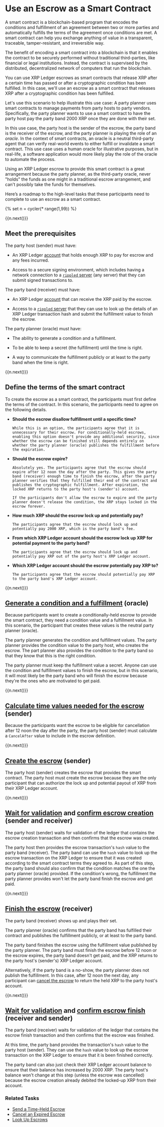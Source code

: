 # Use an Escrow as a Smart Contract

A smart contract is a blockchain-based program that encodes the conditions and fulfillment of an agreement between two or more parties and automatically fulfills the terms of the agreement once conditions are met. A smart contract can help you exchange anything of value in a transparent, traceable, tamper-resistant, and irreversible way.

The benefit of encoding a smart contract into a blockchain is that it enables the contract to be securely performed without traditional third-parties, like financial or legal institutions. Instead, the contract is supervised by the distributed, decentralized network of computers that run the blockchain.

You can use XRP Ledger escrows as smart contracts that release XRP after a certain time has passed or after a cryptographic condition has been fulfilled. In this case, we'll use an escrow as a smart contract that releases XRP after a cryptographic condition has been fulfilled.

Let's use this scenario to help illustrate this use case: A party planner uses smart contracts to manage payments from party hosts to party vendors. Specifically, the party planner wants to use a smart contract to have the party host pay the party band 2000 XRP once they are done with their set.

In this use case, the party host is the sender of the escrow, the party band is the receiver of the escrow, and the party planner is playing the role of an _oracle_. In the context of smart contracts, an oracle is a neutral third-party agent that can verify real-world events to either fulfill or invalidate a smart contract. This use case uses a human oracle for illustrative purposes, but in real-life, a software application would more likely play the role of the oracle to automate the process.

Using an XRP Ledger escrow to provide this smart contract is a great arrangement because the party planner, as the third-party oracle, never "holds" the funds as one might in a traditional escrow arrangement, and can't possibly take the funds for themselves.

Here’s a roadmap to the high-level tasks that these participants need to complete to use an escrow as a smart contract.



{% set n = cycler(* range(1,99)) %}
<!-- USE_CASE_STEPS_START -->
<span class="use-case-step-num">{{n.next()}}</span>
## Meet the prerequisites

The party host (sender) must have:

- An XRP Ledger [account](accounts.html#creating-accounts) that holds enough XRP to pay for escrow and any fees incurred.

- Access to a secure signing environment, which includes having a network connection to a [`rippled` server](install-rippled.html) (any server) that they can submit signed transactions to. <!--#{ once set up secure signing tutorial is available, link to it from here }# -->

The party band (receiver) must have:

- An XRP Ledger [account](accounts.html#creating-accounts) that can receive the XRP paid by the escrow.

- Access to a [`rippled` server](install-rippled.html) that they can use to look up the details of an XRP Ledger transaction hash and submit the fulfillment value to finish the escrow.

The party planner (oracle) must have:

- The ability to generate a condition and a fulfillment.

- To be able to keep a secret (the fulfillment) until the time is right.

- A way to communicate the fulfillment publicly or at least to the party band when the time is right.



<span class="use-case-step-num">{{n.next()}}</span>
## Define the terms of the smart contract

To create the escrow as a smart contract, the participants must first define the terms of the contract. In this scenario, the participants need to agree on the following details.

- **Should the escrow disallow fulfillment until a specific time?**

      While this is an option, the participants agree that it is unnecessary for their escrow. For conditionally-held escrows, enabling this option doesn't provide any additional security, since whether the escrow can be finished still depends entirely on whether the party planner (oracle) publishes the fulfillment before the expiration.

- **Should the escrow expire?**

      Absolutely yes. The participants agree that the escrow should expire after 12 noon the day after the party. This gives the party band (receiver) enough time to finish the escrow, after the party planner verifies that they fulfilled their end of the contract and publishes the cryptographic fulfillment. After expiration, the locked XRP returns to the party host's (sender's) account.

      If the participants don't allow the escrow to expire and the party planner doesn't release the condition, the XRP stays locked in the escrow forever.

- **How much XRP should the escrow lock up and potentially pay?**

      The participants agree that the escrow should lock up and potentially pay 2000 XRP, which is the party band's fee.

- **From which XRP Ledger account should the escrow lock up XRP for potential payment to the party band?**

      The participants agree that the escrow should lock up and potentially pay XRP out of the party host's XRP Ledger account.

- **Which XRP Ledger account should the escrow potentially pay XRP to?**

      The participants agree that the escrow should potentially pay XRP to the party band's XRP Ledger account.



<span class="use-case-step-num">{{n.next()}}</span>
## [Generate a condition and a fulfillment](send-a-conditionally-held-escrow.html#1-generate-condition-and-fulfillment) (oracle)

Because participants want to create a conditionally-held escrow to provide the smart contract, they need a condition value and a fulfillment value. In this scenario, the participant that creates these values is the neutral party planner (oracle).

The party planner generates the condition and fulfillment values. The party planner provides the condition value to the party host, who creates the escrow. The part planner also provides the condition to the party band so that they know that this is the right condition.

The party planner must keep the fulfillment value a secret. Anyone can use the condition and fulfillment values to finish the escrow, but in this scenario, it will most likely be the party band who will finish the escrow because they're the ones who are motivated to get paid.



<span class="use-case-step-num">{{n.next()}}</span>
## [Calculate time values needed for the escrow](send-a-conditionally-held-escrow.html#2-calculate-release-or-cancel-time) (sender)

Because the participants want the escrow to be eligible for cancellation after 12 noon the day after the party, the party host (sender) must calculate a `CancelAfter` value to include in the escrow definition.



<span class="use-case-step-num">{{n.next()}}</span>
## [Create the escrow](send-a-conditionally-held-escrow.html#3-submit-escrowcreate-transaction) (sender)

The party host (sender) creates the escrow that provides the smart contract. The party host must create the escrow because they are the only participant that can authorize the lock up and potential payout of XRP from their XRP Ledger account.



<span class="use-case-step-num">{{n.next()}}</span>
## [Wait for validation](send-a-conditionally-held-escrow.html#4-wait-for-validation) and [confirm escrow creation](send-a-conditionally-held-escrow.html#5-confirm-that-the-escrow-was-created) (sender and receiver)

The party host (sender) waits for validation of the ledger that contains the escrow creation transaction and then confirms that the escrow was created.

The party host then provides the escrow transaction's `hash` value to the party band (receiver). The party band can use the `hash` value to look up the escrow transaction on the XRP Ledger to ensure that it was created according to the smart contract terms they agreed to. As part of this step, the party band should also confirm that the condition matches the one the party planner (oracle) provided. If the condition's wrong, the fulfillment the party planner provides won't let the party band finish the escrow and get paid.



<span class="use-case-step-num">{{n.next()}}</span>
## [Finish the escrow](send-a-conditionally-held-escrow.html#6-submit-escrowfinish-transaction) (receiver)

The party band (receiver) shows up and plays their set.

The party planner (oracle) confirms that the party band has fulfilled their contract and publishes the fulfillment publicly, or at least to the party band.

The party band finishes the escrow using the fulfillment value published by the party planner. The party band must finish the escrow before 12 noon or the escrow expires, the party band doesn't get paid, and the XRP returns to the party host's (sender's) XRP Ledger account.

Alternatively, if the party band is a no-show, the party planner does not publish the fulfillment. In this case, after 12 noon the next day, any participant can [cancel the escrow](cancel-an-expired-escrow.html) to return the held XRP to the party host's account.



<span class="use-case-step-num">{{n.next()}}</span>
## [Wait for validation](send-a-conditionally-held-escrow.html#7-wait-for-validation) and [confirm escrow finish](send-a-conditionally-held-escrow.html#8-confirm-final-result) (receiver and sender)

The party band (receiver) waits for validation of the ledger that contains the escrow finish transaction and then confirms that the escrow was finished.

At this time, the party band provides the transaction's `hash` value to the party host (sender). They can use the `hash` value to look up the escrow transaction on the XRP Ledger to ensure that it is been finished correctly.

The party band can also just check their XRP Ledger account balance to ensure that their balance has increased by 2000 XRP. The party host's balance won't change at this step (unless the escrow was cancelled) because the escrow creation already debited the locked-up XRP from their account.
<!-- USE_CASE_STEPS_START -->


### Related Tasks

- [Send a Time-Held Escrow](send-a-time-held-escrow.html)
- [Cancel an Expired Escrow](cancel-an-expired-escrow.html)
- [Look Up Escrows](look-up-escrows.html)
